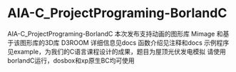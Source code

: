 # AIA-C_ProjectPrograming-BorlandC
AIA-C_ProjectPrograming-BorlandC
本次发布支持动画的图形库 Mimage
和基于该图形库的3D库 D3ROOM
详细信息见docs
函数介绍见注释和docs
示例程序见example，为我们的C语言课程设计的成果，题目为屋顶光伏发电模拟
请使用borlandC运行，dosbox和xp原生BC均可使用
